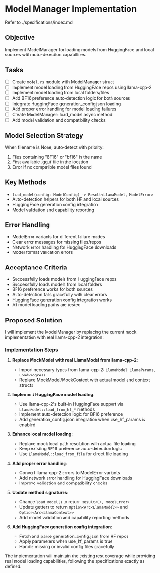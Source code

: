 # Model Manager Implementation

Refer to ./specifications/index.md

## Objective
Implement ModelManager for loading models from HuggingFace and local sources with auto-detection capabilities.

## Tasks
- [ ] Create `model.rs` module with ModelManager struct
- [ ] Implement model loading from HuggingFace repos using llama-cpp-2
- [ ] Implement model loading from local folders/files
- [ ] Add BF16 preference auto-detection logic for both sources
- [ ] Integrate HuggingFace generation_config.json loading
- [ ] Add proper error handling for model loading failures
- [ ] Create ModelManager::load_model async method
- [ ] Add model validation and compatibility checks

## Model Selection Strategy
When filename is None, auto-detect with priority:
1. Files containing "BF16" or "bf16" in the name
2. First available .gguf file in the location  
3. Error if no compatible model files found

## Key Methods
- `load_model(config: ModelConfig) -> Result<LlamaModel, ModelError>`
- Auto-detection helpers for both HF and local sources
- HuggingFace generation config integration
- Model validation and capability reporting

## Error Handling
- ModelError variants for different failure modes
- Clear error messages for missing files/repos
- Network error handling for HuggingFace downloads
- Model format validation errors

## Acceptance Criteria
- Successfully loads models from HuggingFace repos
- Successfully loads models from local folders
- BF16 preference works for both sources
- Auto-detection fails gracefully with clear errors
- HuggingFace generation config integration works
- All model loading paths are tested

## Proposed Solution

I will implement the ModelManager by replacing the current mock implementation with real llama-cpp-2 integration:

### Implementation Steps

1. **Replace MockModel with real LlamaModel from llama-cpp-2**:
   - Import necessary types from llama-cpp-2: `LlamaModel`, `LlamaParams`, `LoadProgress`
   - Replace MockModel/MockContext with actual model and context structs

2. **Implement HuggingFace model loading**:
   - Use llama-cpp-2's built-in HuggingFace support via `LlamaModel::load_from_hf_*` methods
   - Implement auto-detection logic for BF16 preference
   - Add generation_config.json integration when use_hf_params is enabled

3. **Enhance local model loading**:
   - Replace mock local path resolution with actual file loading
   - Keep existing BF16 preference auto-detection logic
   - Use `LlamaModel::load_from_file` for direct file loading

4. **Add proper error handling**:
   - Convert llama-cpp-2 errors to ModelError variants
   - Add network error handling for HuggingFace downloads
   - Improve validation and compatibility checks

5. **Update method signatures**:
   - Change `load_model()` to return `Result<(), ModelError>`
   - Update getters to return `Option<Arc<LlamaModel>>` and `Option<Arc<LlamaContext>>`
   - Add model validation and capability reporting methods

6. **Add HuggingFace generation config integration**:
   - Fetch and parse generation_config.json from HF repos
   - Apply parameters when use_hf_params is true
   - Handle missing or invalid config files gracefully

The implementation will maintain the existing test coverage while providing real model loading capabilities, following the specifications exactly as defined.